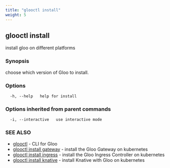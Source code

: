 ```yaml
---
title: "glooctl install"
weight: 5
---
```

## glooctl install

install gloo on different platforms

### Synopsis

choose which version of Gloo to install.

### Options

```
  -h, --help   help for install
```

### Options inherited from parent commands

```
  -i, --interactive   use interactive mode
```

### SEE ALSO

* [glooctl](glooctl.md)	 - CLI for Gloo
* [glooctl install gateway](glooctl_install_gateway.md)	 - install the Gloo Gateway on kubernetes
* [glooctl install ingress](glooctl_install_ingress.md)	 - install the Gloo Ingress Controller on kubernetes
* [glooctl install knative](glooctl_install_knative.md)	 - install Knative with Gloo on kubernetes

